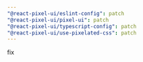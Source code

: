 ```yaml
---
"@react-pixel-ui/eslint-config": patch
"@react-pixel-ui/pixel-ui": patch
"@react-pixel-ui/typescript-config": patch
"@react-pixel-ui/use-pixelated-css": patch
---
```


fix
